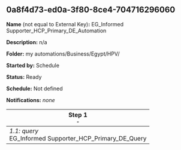 ## 0a8f4d73-ed0a-3f80-8ce4-704716296060

**Name** (not equal to External Key)**:** EG_Informed Supporter_HCP_Primary_DE_Automation

**Description:** n/a

**Folder:** my automations/Business/Egypt/HPV/

**Started by:** Schedule

**Status:** Ready

**Schedule:** Not defined

**Notifications:** _none_


| Step 1<br>_<small>-</small>_ |
| --- |
| _1.1: query_<br>EG_Informed Supporter_HCP_Primary_DE_Query |
